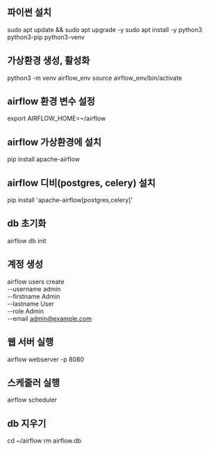 ## 파이썬 설치

sudo apt update && sudo apt upgrade -y
sudo apt install -y python3 python3-pip python3-venv

## 가상환경 생성, 활성화

python3 -m venv airflow_env
source airflow_env/bin/activate

## airflow 환경 변수 설정

export AIRFLOW_HOME=~/airflow

## airflow 가상환경에 설치

pip install apache-airflow

## airflow 디비(postgres, celery) 설치

pip install 'apache-airflow[postgres,celery]'

## db 초기화

airflow db init

## 계정 생성

airflow users create \
 --username admin \
 --firstname Admin \
 --lastname User \
 --role Admin \
 --email admin@example.com

## 웹 서버 실행

airflow webserver -p 8080

## 스케줄러 실행

airflow scheduler

## db 지우기

cd ~/airflow
rm airflow.db
